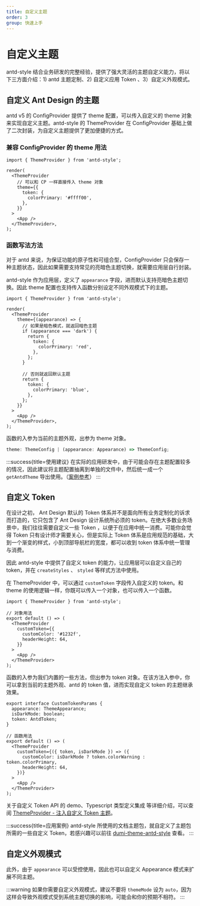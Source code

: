 ```yaml
---
title: 自定义主题
order: 3
group: 快速上手
---
```


# 自定义主题

antd-style 结合业务研发的完整经验，提供了强大灵活的主题自定义能力，将以下三方面介绍：1) antd 主题定制、2) 自定义应用 Token 、3）自定义外观模式。

## 自定义 Ant Design 的主题

antd v5 的 ConfigProvider 提供了 theme 配置，可以传入自定义的 theme 对象来实现自定义主题。antd-style 的 ThemeProvider 在 ConfigProvider 基础上做了二次封装，为自定义主题提供了更加便捷的方式。

### 兼容 ConfigProvider 的 theme 用法

```tsx | pure
import { ThemeProvider } from 'antd-style';

render(
  <ThemeProvider
    // 可以和 CP 一样直接传入 theme 对象
    theme={{
      token: {
        colorPrimary: '#ffff00',
      },
    }}
  >
    <App />
  </ThemeProvider>,
);
```

### 函数写法方法

对于 antd 来说，为保证功能的原子性和可组合型，ConfigProvider 只会保存一种主题状态，因此如果需要支持常见的亮暗色主题切换，就需要应用层自行封装。

antd-style 作为应用层，定义了 `appearance` 字段，进而默认支持亮暗色主题切换。因此 theme 配置也支持传入函数分别设定不同外观模式下的主题。

```tsx | pure
import { ThemeProvider } from 'antd-style';

render(
  <ThemeProvider
    theme={(appearance) => {
      // 如果是暗色模式，就返回暗色主题
      if (appearance === 'dark') {
        return {
          token: {
            colorPrimary: 'red',
          },
        };
      }

      // 否则就返回默认主题
      return {
        token: {
          colorPrimary: 'blue',
        },
      };
    }}
  >
    <App />
  </ThemeProvider>,
);
```

函数的入参为当前的主题外观，出参为 theme 对象。

```ts
theme: ThemeConfig | (appearance: Appearance) => ThemeConfig;
```

:::success{title=使用建议}
在实际的应用研发中，由于可能会存在主题配置较多的情况，因此建议将主题配置抽离到单独的文件中，然后统一成一个 `getAntdTheme` 导出使用。（[案例参考](https://github.com/arvinxx/dumi-theme-antd-style/blob/master/src/styles/antdTheme.ts)）
:::

## 自定义 Token

在设计之初， Ant Design 默认的 Token 体系并不是面向所有业务定制化的诉求而打造的，它只包含了 Ant Design 设计系统所必须的 token。在绝大多数业务场景中，我们往往需要自定义一些 Token ，以便于在应用中统一消费。可能你会觉得 Token 只有设计师才需要关心，但是实际上 Token 体系是应用规范的基础，大到一个渐变的样式，小到顶部导航栏的宽度，都可以收到 token 体系中统一管理与消费。

因此 antd-style 中提供了自定义 token 的能力，让应用层可以自定义自己的 token，并在 `createStyles` 、 `styled` 等样式方法中使用。

在 ThemeProvider 中，可以通过 `customToken` 字段传入自定义的 token。和 theme 的使用逻辑一样，你既可以传入一个对象，也可以传入一个函数。

```tsx | pure
import { ThemeProvider } from 'antd-style';

// 对象用法
export default () => (
  <ThemeProvider
    customToken={{
      customColor: '#1232f',
      headerHeight: 64,
    }}
  >
    <App />
  </ThemeProvider>
);
```

函数的入参为我们内置的一些方法，但出参为 token 对象。在该方法入参中，你可以拿到当前的主题外观、antd 的 token 值，进而实现自定义 token 的主题继承效果。

```tsx | pure
export interface CustomTokenParams {
  appearance: ThemeAppearance;
  isDarkMode: boolean;
  token: AntdToken;
}

// 函数用法
export default () => (
  <ThemeProvider
    customToken={({ token, isDarkMode }) => ({
      customColor: isDarkMode ? token.colorWarning : token.colorPrimary,
      headerHeight: 64,
    })}
  >
    <App />
  </ThemeProvider>
);
```

关于自定义 Token API 的 demo、Typescript 类型定义集成 等详细介绍，可以查阅 [ThemeProvider - 注入自定义 Token 主题](/zh-CN/api/theme-provider#注入自定义-token-主题)。

:::success{title=应用案例}
antd-style 所使用的文档主题包，就自定义了主题包所需的一些自定义 Token，若感兴趣可以前往 [dumi-theme-antd-style](https://dumi-theme-antd-style.arvinx.app/components/dumi-site-provider#demo) 查看。
:::

## 自定义外观模式

此外，由于 `appearance` 可以受控使用，因此也可以自定义 Appearance 模式来扩展不同主题。

<code src="../demos/guide/custom-theme/CustomAppearance"></code>

:::warning
如果你需要自定义外观模式，建议不要将 `themeMode` 设为 `auto`，因为这样会导致外观模式受到系统主题切换的影响，可能会和你的预期不相符。
:::
